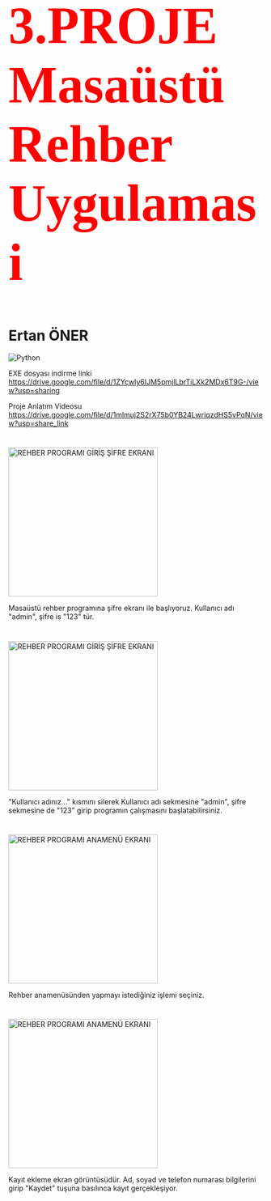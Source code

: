 
<h1 style="color:red; font-family:Times New Roman; font-size:77pt"> 3.PROJE Masaüstü Rehber Uygulamasi </h1>

<h1>Ertan ÖNER </h1>

<img src="https://www.python.org/static/img/python-logo.png" alt="Python"/>

EXE dosyası indirme linki  https://drive.google.com/file/d/1ZYcwIy6IJM5pmjlLbrTiLXk2MDx6T9G-/view?usp=sharing                 

Proje Anlatım Videosu   https://drive.google.com/file/d/1mlmuj2S2rX75b0YB24LwriqzdHS5vPqN/view?usp=share_link 


<h1></h1>


<img width="295" alt="REHBER PROGRAMI GİRİŞ ŞİFRE EKRANI" src="https://github.com/ertanoner/Proje-3-Masaustu-Rehber-Uygulamasi/assets/161921025/a94562d7-e833-4a99-b81d-597e6a14aa1f">
  


Masaüstü rehber programına şifre ekranı ile başlıyoruz. Kullanıcı adı "admin", şifre is "123" tür.

<h1></h1>

<img width="295" alt="REHBER PROGRAMI GİRİŞ ŞİFRE EKRANI" src="https://github.com/ertanoner/Proje-3-Masaustu-Rehber-Uygulamasi/assets/161921025/78bd10f1-1001-40ca-97ce-6debd3db7f5d">


"Kullanıcı adınız..." kısmını silerek Kullanıcı adı sekmesine "admin", şifre sekmesine de "123" girip programın çalışmasını başlatabilirsiniz.

<h1></h1>


<img width="295" alt="REHBER PROGRAMI ANAMENÜ EKRANI" src="https://github.com/ertanoner/Proje-3-Masaustu-Rehber-Uygulamasi/assets/161921025/df37998c-bd98-47d2-ae2d-73b22b6ad5fc">


Rehber anamenüsünden yapmayı istediğiniz işlemi seçiniz.

<h1></h1>


<img width="295" alt="REHBER PROGRAMI ANAMENÜ EKRANI" src="https://github.com/ertanoner/Proje-3-Masaustu-Rehber-Uygulamasi/assets/161921025/31210295-bc24-4c91-8b70-f31c949a142a">


Kayıt ekleme ekran görüntüsüdür. Ad, soyad ve telefon numarası bilgilerini girip "Kaydet" tuşuna basılınca kayıt gerçekleşiyor.

<h1></h1>



